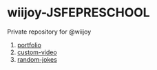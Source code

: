 # wiijoy-JSFEPRESCHOOL
Private repository for @wiijoy

1. [portfolio](https://rolling-scopes-school.github.io/wiijoy-JSFEPRESCHOOL/portfolio/)
2. [custom-video](https://rolling-scopes-school.github.io/wiijoy-JSFEPRESCHOOL/custom-video/)
3. [random-jokes](https://rolling-scopes-school.github.io/wiijoy-JSFEPRESCHOOL/random-jokes/)
